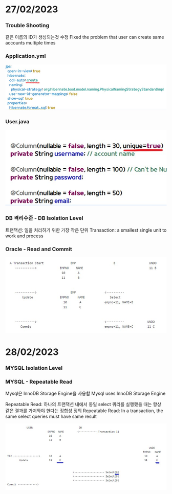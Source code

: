 # 27/02/2023 

### Trouble Shooting

같은 이름의 ID가 생성되는것 수정
Fixed the problem that user can create same accounts multiple times


### Application.yml
![image1](./Unique.jpg)

### User.java
![image2](./Unique2.jpg)




### DB 격리수준 - DB Isolation Level

트랜잭션: 일을 처리하기 위한 가장 작은 단위
Transaction: a smallest single unit to work and process

### Oracle - Read and Commit


![OC](./OracleReadCommit.jpg)   


# 28/02/2023 

### MYSQL Isolation Level

### MYSQL - Repeatable Read

Mysql은 InnoDB Storage Engine을 사용함
Mysql uses InnoDB Storage Engine 

Repeatable Read: 하나의 트랜잭션 내에서 동일 select 쿼리를 실행했을 때는 항상 같은 결과를 가져와야 한다는 정합성 정의
Repeatable Read: In a transaction, the same select queries must have same result 



![RD](./RepeatableRead.jpg)  
                      

